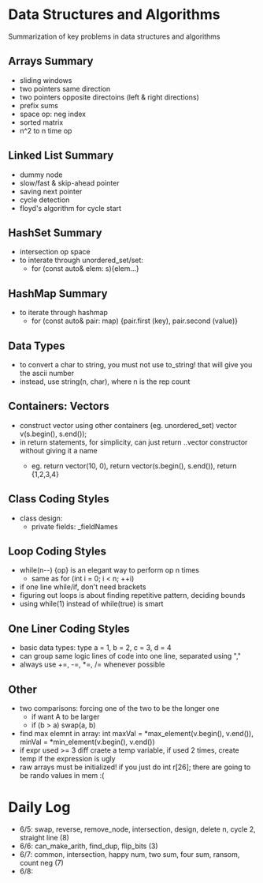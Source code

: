 # Data Structures and Algorithms
Summarization of key problems in data structures and algorithms

## Arrays Summary
* sliding windows
* two pointers same direction
* two pointers opposite directoins (left & right directions)
* prefix sums 
* space op: neg index
* sorted matrix
* n^2 to n time op

## Linked List Summary
* dummy node
* slow/fast & skip-ahead pointer
* saving next pointer
* cycle detection
* floyd's algorithm for cycle start

## HashSet Summary
* intersection op space
* to interate through unordered_set/set:
  * for (const auto& elem: s){elem...}

## HashMap Summary
* to iterate through hashmap
  * for (const auto& pair: map) {pair.first (key), pair.second (value)}

## Data Types
* to convert a char to string, you must not use to_string! that will give you the ascii number
* instead, use string(n, char), where n is the rep count

## Containers: Vectors
* construct vector using other containers (eg. unordered_set) vector<int> v(s.begin(), s.end());
* in return statements, for simplicity, can just return ..vector<int> constructor without giving it a name
  * eg. return vector<int>(10, 0), return vector<int>(s.begin(), s.end()), return {1,2,3,4}
 
## Class Coding Styles
* class design:
  * private fields: _fieldNames

## Loop Coding Styles
* while(n--) {op} is an elegant way to perform op n times
  * same as for (int i = 0; i < n; ++i)
* if one line while/if, don't need brackets
* figuring out loops is about finding repetitive pattern, deciding bounds 
* using while(1) instead of while(true) is smart

## One Liner Coding Styles
* basic data types: type a = 1, b = 2, c = 3, d = 4
* can group same logic lines of code into one line, separated using ","
* always use +=, -=, *=, /= whenever possible

## Other  
* two comparisons: forcing one of the two to be the longer one
  * if want A to be larger
  * if (b > a) swap(a, b)
* find max elemnt in array: int maxVal = *max_element(v.begin(), v.end()), minVal = *min_element(v.begin(), v.end())
* if expr used >= 3 diff craete a temp variable, if used 2 times, create temp if the expression is ugly
* raw arrays must be initialized! if you just do int r[26]; there are going to be rando values in mem :(


# Daily Log
* 6/5: swap, reverse, remove_node, intersection, design, delete n, cycle 2, straight line (8)
* 6/6: can_make_arith, find_dup, flip_bits (3)
* 6/7: common, intersection, happy num, two sum, four sum, ransom, count neg (7)
* 6/8:
